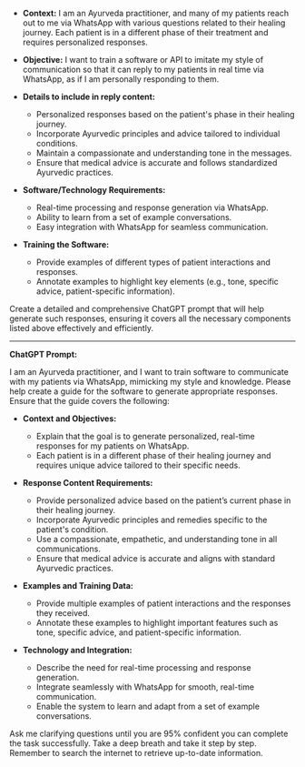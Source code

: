 - **Context:** I am an Ayurveda practitioner, and many of my patients reach out to me via WhatsApp with various questions related to their healing journey. Each patient is in a different phase of their treatment and requires personalized responses.

- **Objective:** I want to train a software or API to imitate my style of communication so that it can reply to my patients in real time via WhatsApp, as if I am personally responding to them.

- **Details to include in reply content:**
  - Personalized responses based on the patient's phase in their healing journey.
  - Incorporate Ayurvedic principles and advice tailored to individual conditions.
  - Maintain a compassionate and understanding tone in the messages.
  - Ensure that medical advice is accurate and follows standardized Ayurvedic practices.

- **Software/Technology Requirements:**
  - Real-time processing and response generation via WhatsApp.
  - Ability to learn from a set of example conversations.
  - Easy integration with WhatsApp for seamless communication.

- **Training the Software:**
  - Provide examples of different types of patient interactions and responses.
  - Annotate examples to highlight key elements (e.g., tone, specific advice, patient-specific information).

Create a detailed and comprehensive ChatGPT prompt that will help generate such responses, ensuring it covers all the necessary components listed above effectively and efficiently.

---

**ChatGPT Prompt:**

I am an Ayurveda practitioner, and I want to train software to communicate with my patients via WhatsApp, mimicking my style and knowledge. Please help create a guide for the software to generate appropriate responses. Ensure that the guide covers the following:

- **Context and Objectives:**
  - Explain that the goal is to generate personalized, real-time responses for my patients on WhatsApp.
  - Each patient is in a different phase of their healing journey and requires unique advice tailored to their specific needs.

- **Response Content Requirements:**
  - Provide personalized advice based on the patient’s current phase in their healing journey.
  - Incorporate Ayurvedic principles and remedies specific to the patient's condition.
  - Use a compassionate, empathetic, and understanding tone in all communications.
  - Ensure that medical advice is accurate and aligns with standard Ayurvedic practices.

- **Examples and Training Data:**
  - Provide multiple examples of patient interactions and the responses they received.
  - Annotate these examples to highlight important features such as tone, specific advice, and patient-specific information.

- **Technology and Integration:**
  - Describe the need for real-time processing and response generation.
  - Integrate seamlessly with WhatsApp for smooth, real-time communication.
  - Enable the system to learn and adapt from a set of example conversations.

Ask me clarifying questions until you are 95% confident you can complete the task successfully. Take a deep breath and take it step by step. Remember to search the internet to retrieve up-to-date information.